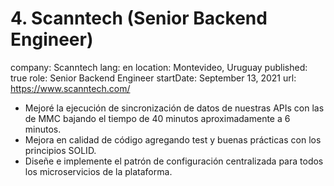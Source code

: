 # 4. Scanntech (Senior Backend Engineer)

company: Scanntech
lang: en
location: Montevideo, Uruguay
published: true
role: Senior Backend Engineer
startDate: September 13, 2021
url: https://www.scanntech.com/

- Mejoré la ejecución de sincronización de datos de nuestras APIs con las de MMC bajando el tiempo de 40 minutos aproximadamente a 6 minutos.
- Mejora en calidad de código agregando test y buenas prácticas con los principios SOLID.
- Diseñe e implemente el patrón de configuración centralizada para todos los microservicios de la plataforma.